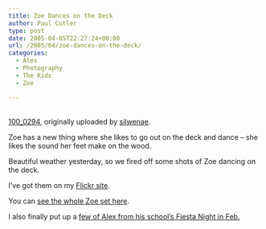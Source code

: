 ```yaml
---
title: Zoe Dances on the Deck
author: Paul Cutler
type: post
date: 2005-04-05T22:27:24+00:00
url: /2005/04/zoe-dances-on-the-deck/
categories:
  - Alex
  - Photography
  - The Kids
  - Zoe

---
```

<div class="flickr-frame">
  <a href="http://www.flickr.com/photos/silwenae/8564395/" title="photo sharing"><img src="https://i2.wp.com/photos8.flickr.com/8564395_81ad8dfd12.jpg?w=700" class="flickr-photo" alt="" data-recalc-dims="1" /></a><br /> <br /> <span class="flickr-caption"><a href="http://www.flickr.com/photos/silwenae/8564395/">100_0294</a>, originally uploaded by <a href="http://www.flickr.com/people/silwenae/">silwenae</a>.</span>
</div>

<p class="flickr-yourcomment">
  Zoe has a new thing where she likes to go out on the deck and dance &#8211; she likes the sound her feet make on the wood.
</p>

Beautiful weather yesterday, so we fired off some shots of Zoe dancing on the deck.

I&#8217;ve got them on my [Flickr site][1].

You can [see the whole Zoe set here][2].

I also finally put up a [few of Alex from his school&#8217;s Fiesta Night in Feb.][3]

 [1]: http://www.flickr.com/photos/silwenae/
 [2]: http://www.flickr.com/photos/silwenae/sets/212572/
 [3]: http://www.flickr.com/photos/silwenae/sets/212570/